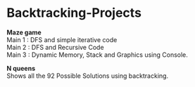 # Backtracking-Projects
<b>Maze game</b>  </br>
Main 1 : DFS and simple iterative code </br>
Main 2 : DFS and Recursive Code </br>
Main 3 : Dynamic Memory, Stack and Graphics using Console. </br>

<b>N queens</b> <br>
Shows all the 92 Possible Solutions using backtracking. </br>
